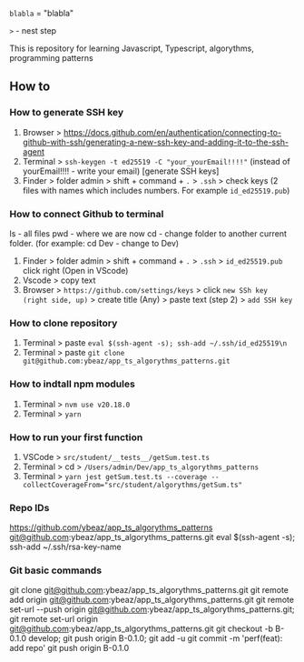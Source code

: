 `blabla` = "blabla"

`>` - nest step

This is repository for learning Javascript, Typescript, algorythms, programming patterns

## How to

### How to generate SSH key

1. Browser > https://docs.github.com/en/authentication/connecting-to-github-with-ssh/generating-a-new-ssh-key-and-adding-it-to-the-ssh-agent
2. Terminal > `ssh-keygen -t ed25519 -C "your_yourEmail!!!!"` (instead of yourEmail!!!! - write your email) [generate SSH keys]
3. Finder > folder admin > shift + command + `.` > `.ssh` > check keys (2 files with names which includes numbers. For example `id_ed25519.pub`)

### How to connect Github to terminal

ls - all files
pwd - where we are now
cd - change folder to another current folder. (for example: cd Dev - change to Dev)

1. Finder > folder admin > shift + command + `.` > `.ssh` > `id_ed25519.pub` click right (Open in VScode)
2. Vscode > copy text
3. Browser > `https://github.com/settings/keys` > click `new SSh key (right side, up)` > create title (Any) > paste text (step 2) > `add SSH key`

### How to clone repository

1. Terminal > paste `eval $(ssh-agent -s); ssh-add ~/.ssh/id_ed25519\n`
2. Terminal > paste `git clone git@github.com:ybeaz/app_ts_algorythms_patterns.git`

### How to indtall npm modules

1. Terminal > `nvm use v20.18.0`
2. Terminal > `yarn`

### How to run your first function

1. VSCode > `src/student/__tests__/getSum.test.ts`
2. Terminal > cd > `/Users/admin/Dev/app_ts_algorythms_patterns`
3. Terminal > `yarn jest getSum.test.ts --coverage --collectCoverageFrom="src/student/algorythms/getSum.ts"`

### Repo IDs

https://github.com/ybeaz/app_ts_algorythms_patterns
git@github.com:ybeaz/app_ts_algorythms_patterns.git
eval $(ssh-agent -s); ssh-add ~/.ssh/rsa-key-name

### Git basic commands

git clone git@github.com:ybeaz/app_ts_algorythms_patterns.git
git remote add origin git@github.com:ybeaz/app_ts_algorythms_patterns.git
git remote set-url --push origin git@github.com:ybeaz/app_ts_algorythms_patterns.git;
git remote set-url origin git@github.com:ybeaz/app_ts_algorythms_patterns.git
git checkout -b B-0.1.0 develop; git push origin B-0.1.0;
git add -u
git commit -m 'perf(feat): add repo'
git push origin B-0.1.0
